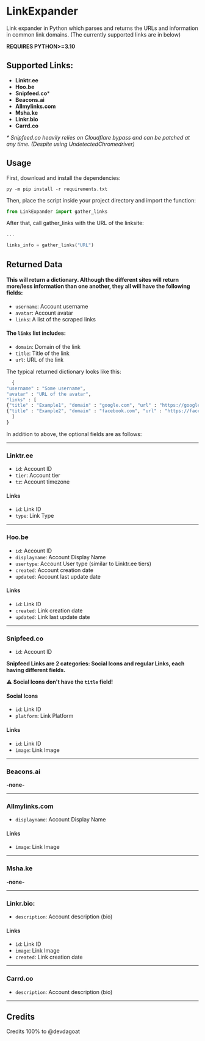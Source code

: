 # LinkExpander
Link expander in Python which parses and returns the URLs and information in common link domains. (The currently supported links are in below)

**REQUIRES PYTHON>=3.10**

## Supported Links:

- **Linktr.ee**
- **Hoo.be**
- **Snipfeed.co**\*
- **Beacons.ai**
- **Allmylinks.com**
- **Msha.ke**
- **Linkr.bio**
- **Carrd.co**

_* Snipfeed.co heavily relies on Cloudflare bypass and can be patched at any time. (Despite using UndetectedChromedriver)_

## Usage

First, download and install the dependencies:

`py -m pip install -r requirements.txt`

Then, place the script inside your project directory and import the function:

```python
from LinkExpander import gather_links
```

After that, call gather_links with the URL of the linksite:

```python
...

links_info = gather_links("URL")
```

## Returned Data

#### This will return a dictionary. **Although the different sites will return more/less information than one another, they all will have the following fields:**

- `username`: Account username
- `avatar`: Account avatar
- `links`: A list of the scraped links

#### The `links` list includes:

- `domain`: Domain of the link
- `title`: Title of the link
- `url`: URL of the link

The typical returned dictionary looks like this:
```python
  {
"username" : "Some username",
"avatar" : "URL of the avatar",
"links" : [
{"title" : "Example1", "domain" : "google.com", "url" : "https://google.com"},
{"title" : "Example2", "domain" : "facebook.com", "url" : "https://facebook.com/..."}
  ]
}
```

In addition to above, the optional fields are as follows:

---

### Linktr.ee

- `id`: Account ID
- `tier`: Account tier
- `tz`: Account timezone

#### Links

- `id`: Link ID
- `type`: Link Type

---

### Hoo.be

- `id`: Account ID
- `displayname`: Account Display Name
- `usertype`: Account User type (similar to Linktr.ee tiers)
- `created`: Account creation date
- `updated`: Account last update date

#### Links
- `id`: Link ID
- `created`: Link creation date
- `updated`: Link last update date

---

### Snipfeed.co

- `id`: Account ID

**Snipfeed Links are 2 categories: Social Icons and regular Links, each having different fields.**

⚠️ **Social Icons don't have the `title` field!**

#### Social Icons

- `id`: Link ID
- `platform`: Link Platform

#### Links

- `id`: Link ID
- `image`: Link Image

---

### Beacons.ai

**-none-**

---

### Allmylinks.com

- `displayname`: Account Display Name

#### Links

- `image`: Link Image

---

### Msha.ke

**-none-**

---

### Linkr.bio:

- `description`: Account description (bio)

#### Links

- `id`: Link ID
- `image`: Link Image
- `created`: Link creation date

---

### Carrd.co

- `description`: Account description (bio)

---

## Credits

Credits 100% to @devdagoat
